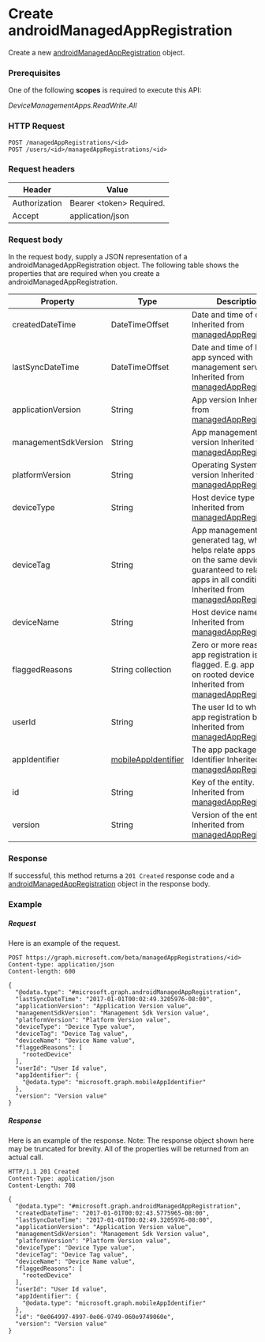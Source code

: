 ﻿# Create androidManagedAppRegistration
Create a new [androidManagedAppRegistration](../resources/intune_mam_androidManagedAppRegistration.md) object.
### Prerequisites
One of the following **scopes** is required to execute this API:

*DeviceManagementApps.ReadWrite.All*
### HTTP Request
<!-- {
  "blockType": "ignored"
}
-->
```http
POST /managedAppRegistrations/<id>
POST /users/<id>/managedAppRegistrations/<id>
```

### Request headers
|Header|Value|
|---|---|
|Authorization|Bearer &lt;token&gt; Required.|
|Accept|application/json|

### Request body
In the request body, supply a JSON representation of a androidManagedAppRegistration object.
The following table shows the properties that are required when you create a androidManagedAppRegistration.

|Property|Type|Description|
|---|---|---|
|createdDateTime|DateTimeOffset|Date and time of creation Inherited from [managedAppRegistration](../resources/intune_mam_managedAppRegistration.md)|
|lastSyncDateTime|DateTimeOffset|Date and time of last the app synced with management service. Inherited from [managedAppRegistration](../resources/intune_mam_managedAppRegistration.md)|
|applicationVersion|String|App version Inherited from [managedAppRegistration](../resources/intune_mam_managedAppRegistration.md)|
|managementSdkVersion|String|App management SDK version Inherited from [managedAppRegistration](../resources/intune_mam_managedAppRegistration.md)|
|platformVersion|String|Operating System version Inherited from [managedAppRegistration](../resources/intune_mam_managedAppRegistration.md)|
|deviceType|String|Host device type Inherited from [managedAppRegistration](../resources/intune_mam_managedAppRegistration.md)|
|deviceTag|String|App management SDK generated tag, which helps relate apps hosted on the same device. Not guaranteed to relate apps in all conditions. Inherited from [managedAppRegistration](../resources/intune_mam_managedAppRegistration.md)|
|deviceName|String|Host device name Inherited from [managedAppRegistration](../resources/intune_mam_managedAppRegistration.md)|
|flaggedReasons|String collection|Zero or more reasons an app registration is flagged. E.g. app running on rooted device Inherited from [managedAppRegistration](../resources/intune_mam_managedAppRegistration.md)|
|userId|String|The user Id to who this app registration belongs. Inherited from [managedAppRegistration](../resources/intune_mam_managedAppRegistration.md)|
|appIdentifier|[mobileAppIdentifier](../resources/intune_mam_mobileAppIdentifier.md)|The app package Identifier Inherited from [managedAppRegistration](../resources/intune_mam_managedAppRegistration.md)|
|id|String|Key of the entity. Inherited from [managedAppRegistration](../resources/intune_mam_managedAppRegistration.md)|
|version|String|Version of the entity. Inherited from [managedAppRegistration](../resources/intune_mam_managedAppRegistration.md)|



### Response
If successful, this method returns a `201 Created` response code and a [androidManagedAppRegistration](../resources/intune_mam_androidManagedAppRegistration.md) object in the response body.

### Example
##### Request
Here is an example of the request.
```http
POST https://graph.microsoft.com/beta/managedAppRegistrations/<id>
Content-type: application/json
Content-length: 600

{
  "@odata.type": "#microsoft.graph.androidManagedAppRegistration",
  "lastSyncDateTime": "2017-01-01T00:02:49.3205976-08:00",
  "applicationVersion": "Application Version value",
  "managementSdkVersion": "Management Sdk Version value",
  "platformVersion": "Platform Version value",
  "deviceType": "Device Type value",
  "deviceTag": "Device Tag value",
  "deviceName": "Device Name value",
  "flaggedReasons": [
    "rootedDevice"
  ],
  "userId": "User Id value",
  "appIdentifier": {
    "@odata.type": "microsoft.graph.mobileAppIdentifier"
  },
  "version": "Version value"
}
```

##### Response
Here is an example of the response. Note: The response object shown here may be truncated for brevity. All of the properties will be returned from an actual call.
```http
HTTP/1.1 201 Created
Content-Type: application/json
Content-Length: 708

{
  "@odata.type": "#microsoft.graph.androidManagedAppRegistration",
  "createdDateTime": "2017-01-01T00:02:43.5775965-08:00",
  "lastSyncDateTime": "2017-01-01T00:02:49.3205976-08:00",
  "applicationVersion": "Application Version value",
  "managementSdkVersion": "Management Sdk Version value",
  "platformVersion": "Platform Version value",
  "deviceType": "Device Type value",
  "deviceTag": "Device Tag value",
  "deviceName": "Device Name value",
  "flaggedReasons": [
    "rootedDevice"
  ],
  "userId": "User Id value",
  "appIdentifier": {
    "@odata.type": "microsoft.graph.mobileAppIdentifier"
  },
  "id": "0e064997-4997-0e06-9749-060e9749060e",
  "version": "Version value"
}
```



